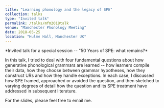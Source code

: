 ```yaml
---
title: "Learning phonology and the legacy of SPE"
collection: talks
type: "Invited talk"
permalink: /talks/mfm2018talk
venue: "Manchester Phonology Meeting"
date: 2018-05-25
location: "Hulme Hall, Manchester UK"
---
```

<div class="amtText" markdown="1">
*Invited talk for a special session -- "50 Years of SPE: what remains?*

In this talk, I tried to deal with four fundamental questions about how generative phonological grammars are learned -- how learners compile their data, how they choose between grammar hypotheses, how they construct URs and how they handle exceptions. In each case, I discussed how SPE framed, approached or avoided the question, and then sketched to varying degrees of detail how the question and its SPE treatment have addressed in subsequent literature.

For the slides, please feel free to email me. 
</div>
